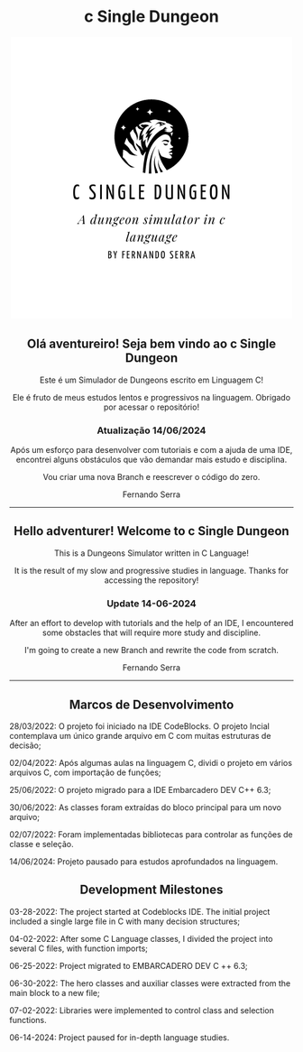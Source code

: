 <h1 align="center">c Single Dungeon</h1>


<div align="center">
<img src="https://github.com/fernandosserra/cSDNG/blob/main/csdng_logo.png?raw=true"/>
</div>

<h2 align="center"> Olá aventureiro! Seja bem vindo ao c Single Dungeon</h2>

<div align="center">Este é um Simulador de Dungeons escrito em Linguagem C!

Ele é fruto de meus estudos lentos e progressivos na linguagem.
Obrigado por acessar o repositório!

<h3 align="center">Atualização 14/06/2024</h3>

Após um esforço para desenvolver com tutoriais e com a ajuda de uma IDE, encontrei alguns obstáculos que vão demandar mais estudo e disciplina.

Vou criar uma nova Branch e reescrever o código do zero.

Fernando Serra</div>

---

<h2 align="center">Hello adventurer! Welcome to c Single Dungeon</h2>

<div align="center">This is a Dungeons Simulator written in C Language!

It is the result of my slow and progressive studies in language.
Thanks for accessing the repository!

<h3 align="center">Update 14-06-2024</h3>

After an effort to develop with tutorials and the help of an IDE, I encountered some obstacles that will require more study and discipline.

I'm going to create a new Branch and rewrite the code from scratch.

Fernando Serra</div>

---

<h2 align="center"> Marcos de Desenvolvimento</h2>

<div align="left">

28/03/2022: O projeto foi iniciado na IDE CodeBlocks. O projeto Incial contemplava um único grande arquivo em C com muitas estruturas de decisão;

02/04/2022: Após algumas aulas na linguagem C, dividi o projeto em vários arquivos C, com importação de funções;

25/06/2022: O projeto migrado para a IDE Embarcadero DEV C++ 6.3;

30/06/2022: As classes foram extraídas do bloco principal para um novo arquivo;

02/07/2022: Foram implementadas bibliotecas para controlar as funções de classe e seleção.

14/06/2024: Projeto pausado para estudos aprofundados na linguagem.
</div>

<h2 align="center"> Development Milestones</h2>

<div align="left">

03-28-2022: The project started at Codeblocks IDE. The initial project included a single large file in C with many decision structures;

04-02-2022: After some C Language classes, I divided the project into several C files, with function imports;

06-25-2022: Project migrated to EMBARCADERO DEV C ++ 6.3;

06-30-2022: The hero classes and auxiliar classes were extracted from the main block to a new file;

07-02-2022: Libraries were implemented to control class and selection functions.

06-14-2024: Project paused for in-depth language studies.
</div>